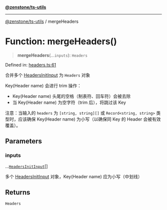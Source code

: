 [**@zenstone/ts-utils**](../README.md)

***

[@zenstone/ts-utils](../globals.md) / mergeHeaders

# Function: mergeHeaders()

> **mergeHeaders**(...`inputs`): `Headers`

Defined in: [headers.ts:61](https://github.com/janpoem/ts-utils/blob/4facee14310dda7258a7321b86b7470b497dc0e0/src/http/headers.ts#L61)

合并多个 [HeadersInitInput](../type-aliases/HeadersInitInput.md) 为 `Headers` 对象

Key(Header name) 会进行 trim 操作：

- Key(Header name) 头尾的空格（制表符、回车符）会被去除
- 当 Key(Header name) 为空字符（trim 后），将跳过该 Key

注意：当输入的 `headers` 为 `[string, string][]` 或 `Record<string, string>` 类
型时，应该确保 Key(Header name) 为小写（以确保同 Key 的 Header 会被有效覆盖）。

## Parameters

### inputs

...[`HeadersInitInput`](../type-aliases/HeadersInitInput.md)[]

多个 [HeadersInitInput](../type-aliases/HeadersInitInput.md) 对象，Key(Header name) 应为小写（中划线）

## Returns

`Headers`
